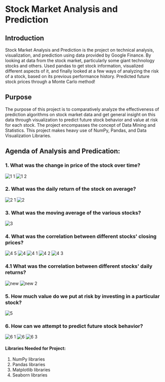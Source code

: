 # Stock Market Analysis and Prediction
## Introduction
Stock Market Analysis and Prediction is the project on technical analysis, visualization, and prediction using data provided by Google Finance. By looking at data from the stock market, particularly some giant technology stocks and others. Used pandas to get stock information, visualized different aspects of it, and finally looked at a few ways of analyzing the risk of a stock, based on its previous performance history. Predicted future stock prices through a Monte Carlo method!

## Purpose
The purpose of this project is to comparatively analyze the effectiveness of prediction algorithms on stock market data and get general insight on this data through visualization to predict future stock behavior and value at risk for each stock. The project encompasses the concept of Data Mining and Statistics. This project makes heavy use of NumPy, Pandas, and Data Visualization Libraries.

## Agenda of Analysis and Predication: 

### 1. What was the change in price of the stock over time?

![1 1](https://user-images.githubusercontent.com/40618186/95695023-1152b400-0c03-11eb-8320-e10883d3e228.png)
![1 2](https://user-images.githubusercontent.com/40618186/95695049-3b0bdb00-0c03-11eb-9bd7-6fe3e102ad05.png)


### 2. What was the daily return of the stock on average?

![2 1](https://user-images.githubusercontent.com/40618186/95695741-6a701700-0c06-11eb-85c0-3805067c1297.png)
![2](https://user-images.githubusercontent.com/40618186/95695742-6a701700-0c06-11eb-97f1-6a508864dc1a.png)



### 3. What was the moving average of the various stocks?
![3](https://user-images.githubusercontent.com/40618186/95695750-70fe8e80-0c06-11eb-8f39-2aabff0bacff.png)



### 4. What was the correlation between different stocks' closing prices?


![4 5](https://user-images.githubusercontent.com/40618186/95695757-7bb92380-0c06-11eb-8459-701272780fff.png)
![4](https://user-images.githubusercontent.com/40618186/95695759-7bb92380-0c06-11eb-9cac-85cc244d7210.png)
![4 1](https://user-images.githubusercontent.com/40618186/95695760-7bb92380-0c06-11eb-9bf5-0c45fd3b8d4a.png)
![4 2](https://user-images.githubusercontent.com/40618186/95695761-7c51ba00-0c06-11eb-9693-ad14979ddfab.png)
![4 3](https://user-images.githubusercontent.com/40618186/95695762-7c51ba00-0c06-11eb-8a31-701efda57f63.png)




### 4.1 What was the correlation between different stocks' daily returns?

![new](https://user-images.githubusercontent.com/40618186/95695498-29c3ce00-0c05-11eb-886c-c13b8f855a22.png)
![new 2](https://user-images.githubusercontent.com/40618186/95695501-2f211880-0c05-11eb-9906-344bf93f5ff2.png)



### 5. How much value do we put at risk by investing in a particular stock?
![5](https://user-images.githubusercontent.com/40618186/95695772-88d61280-0c06-11eb-87fd-763c2945fc80.png)


### 6. How can we attempt to predict future stock behavior?

![6 1](https://user-images.githubusercontent.com/40618186/95695781-9095b700-0c06-11eb-9461-0480566bbe01.png)
![6](https://user-images.githubusercontent.com/40618186/95695782-912e4d80-0c06-11eb-9b10-4f946a542507.png)
![6 3](https://user-images.githubusercontent.com/40618186/95695783-912e4d80-0c06-11eb-812d-179da4e593f1.png)





#### Libraries Needed for Project:

1.   NumPy libraries
2.   Pandas libraries
3.   Matplotlib libraries
4.   Seaborn libraries
